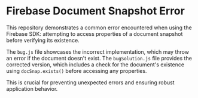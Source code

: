 # Firebase Document Snapshot Error
This repository demonstrates a common error encountered when using the Firebase SDK: attempting to access properties of a document snapshot before verifying its existence.

The `bug.js` file showcases the incorrect implementation, which may throw an error if the document doesn't exist.  The `bugSolution.js` file provides the corrected version, which includes a check for the document's existence using `docSnap.exists()` before accessing any properties. 

This is crucial for preventing unexpected errors and ensuring robust application behavior.